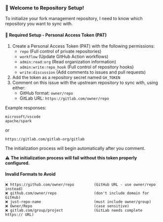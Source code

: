 ### 👋 Welcome to Repository Setup!

To initialize your fork management repository, I need to know which repository you want to sync with.

#### 🔑 Required Setup - Personal Access Token (PAT)

1. Create a Personal Access Token (PAT) with the following permissions:
   - `repo` (Full control of private repositories)
   - `workflow` (Update GitHub Action workflows)
   - `admin:read:org` (Read organization information)
   - `admin:write:repo_hook` (Full control of repository hooks)
   - `write:discussion` (Add comments to issues and pull requests)
2. Add the token as a repository secret named `GH_TOKEN`
3. Comment on this issue with the upstream repository to sync with, using either:
   - GitHub format: `owner/repo`
   - GitLab URL: `https://gitlab.com/owner/repo`

Example responses:
```kubernetes/kubernetes
microsoft/vscode
apache/spark
```
or
```
https://gitlab.com/gitlab-org/gitlab
```

The initialization process will begin automatically after you comment. 

⚠️ **The initialization process will fail without this token properly configured.**

#### Invalid Formats to Avoid
```
❌ https://github.com/owner/repo         (GitHub URL - use owner/repo instead)
❌ github.com/owner/repo                 (don't include domain for GitHub)
❌ just-repo-name                        (must include owner/group)
❌ Owner/Repo                            (case sensitive)
❌ gitlab.com/group/project              (GitLab needs complete https:// URL)
```
